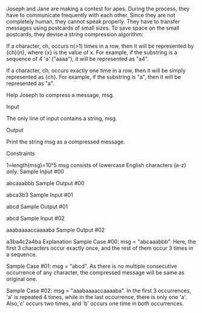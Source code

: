 Joseph and Jane are making a contest for apes. During the process, they have to communicate frequently with each other. Since they are not completely human, they cannot speak properly. They have to transfer messages using postcards of small sizes. 
To save space on the small postcards, they devise a string compression algorithm:

If a character, ch, occurs n(>1) times in a row, then it will be represented by {ch}{n}, where {x} is the value of x. For example, if the substring is a sequence of 4 'a' ("aaaa"), it will be represented as "a4".

If a character, ch, occurs exactly one time in a row, then it will be simply represented as {ch}. For example, if the substring is "a", then it will be represented as "a".

Help Joseph to compress a message, msg.

Input

The only line of input contains a string, msg.

Output

Print the string msg as a compressed message.

Constraints

1=length(msg)=10^5
msg consists of lowercase English characters (a-z) only.
Sample Input #00

abcaaabbb
Sample Output #00

abca3b3
Sample Input #01

abcd
Sample Output #01

abcd
Sample Input #02

aaabaaaaccaaaaba
Sample Output #02

a3ba4c2a4ba
Explanation 
Sample Case #00: msg = "abcaaabbb". Here, the first 3 characters occur exactly once, and the rest of them occur 3 times in a sequence.

Sample Case #01: msg = "abcd". As there is no multiple consecutive occurrence of any character, the compressed message will be same as original one.

Sample Case #02: msg = "aaabaaaaccaaaaba". In the first 3 occurrences, 'a' is repeated 4 times, while in the last occurrence, there is only one 'a'. Also,'c' occurs two times, and 'b' occurs one time in both occurrences.
